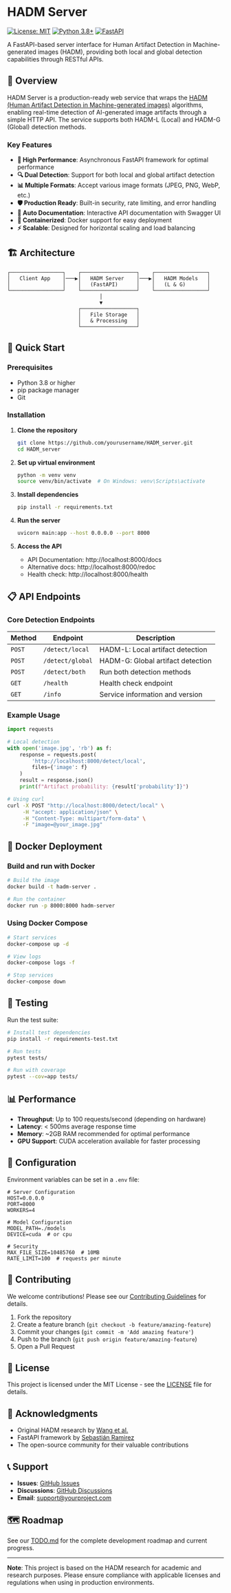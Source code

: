 # HADM Server

[![License: MIT](https://img.shields.io/badge/License-MIT-yellow.svg)](https://opensource.org/licenses/MIT)
[![Python 3.8+](https://img.shields.io/badge/python-3.8+-blue.svg)](https://www.python.org/downloads/)
[![FastAPI](https://img.shields.io/badge/FastAPI-0.68+-green.svg)](https://fastapi.tiangolo.com/)

A FastAPI-based server interface for Human Artifact Detection in Machine-generated images (HADM), providing both local and global detection capabilities through RESTful APIs.

## 🎯 Overview

HADM Server is a production-ready web service that wraps the [HADM (Human Artifact Detection in Machine-generated images)](https://github.com/wangkaihong/HADM) algorithms, enabling real-time detection of AI-generated image artifacts through a simple HTTP API. The service supports both HADM-L (Local) and HADM-G (Global) detection methods.

### Key Features

- **🚀 High Performance**: Asynchronous FastAPI framework for optimal performance
- **🔍 Dual Detection**: Support for both local and global artifact detection
- **📊 Multiple Formats**: Accept various image formats (JPEG, PNG, WebP, etc.)
- **🛡️ Production Ready**: Built-in security, rate limiting, and error handling
- **📖 Auto Documentation**: Interactive API documentation with Swagger UI
- **🐳 Containerized**: Docker support for easy deployment
- **⚡ Scalable**: Designed for horizontal scaling and load balancing

## 🏗️ Architecture

```
┌─────────────────┐    ┌──────────────────┐    ┌─────────────────┐
│   Client App    │───▶│   HADM Server    │───▶│   HADM Models   │
│                 │    │   (FastAPI)      │    │   (L & G)       │
└─────────────────┘    └──────────────────┘    └─────────────────┘
                              │
                              ▼
                       ┌──────────────────┐
                       │   File Storage   │
                       │   & Processing   │
                       └──────────────────┘
```

## 🚀 Quick Start

### Prerequisites

- Python 3.8 or higher
- pip package manager
- Git

### Installation

1. **Clone the repository**
   ```bash
   git clone https://github.com/yourusername/HADM_server.git
   cd HADM_server
   ```

2. **Set up virtual environment**
   ```bash
   python -m venv venv
   source venv/bin/activate  # On Windows: venv\Scripts\activate
   ```

3. **Install dependencies**
   ```bash
   pip install -r requirements.txt
   ```

4. **Run the server**
   ```bash
   uvicorn main:app --host 0.0.0.0 --port 8000
   ```

5. **Access the API**
   - API Documentation: http://localhost:8000/docs
   - Alternative docs: http://localhost:8000/redoc
   - Health check: http://localhost:8000/health

## 📋 API Endpoints

### Core Detection Endpoints

| Method | Endpoint | Description |
|--------|----------|-------------|
| `POST` | `/detect/local` | HADM-L: Local artifact detection |
| `POST` | `/detect/global` | HADM-G: Global artifact detection |
| `POST` | `/detect/both` | Run both detection methods |
| `GET` | `/health` | Health check endpoint |
| `GET` | `/info` | Service information and version |

### Example Usage

```python
import requests

# Local detection
with open('image.jpg', 'rb') as f:
    response = requests.post(
        'http://localhost:8000/detect/local',
        files={'image': f}
    )
    result = response.json()
    print(f"Artifact probability: {result['probability']}")
```

```bash
# Using curl
curl -X POST "http://localhost:8000/detect/local" \
     -H "accept: application/json" \
     -H "Content-Type: multipart/form-data" \
     -F "image=@your_image.jpg"
```

## 🐳 Docker Deployment

### Build and run with Docker

```bash
# Build the image
docker build -t hadm-server .

# Run the container
docker run -p 8000:8000 hadm-server
```

### Using Docker Compose

```bash
# Start services
docker-compose up -d

# View logs
docker-compose logs -f

# Stop services
docker-compose down
```

## 🧪 Testing

Run the test suite:

```bash
# Install test dependencies
pip install -r requirements-test.txt

# Run tests
pytest tests/

# Run with coverage
pytest --cov=app tests/
```

## 📊 Performance

- **Throughput**: Up to 100 requests/second (depending on hardware)
- **Latency**: < 500ms average response time
- **Memory**: ~2GB RAM recommended for optimal performance
- **GPU Support**: CUDA acceleration available for faster processing

## 🔧 Configuration

Environment variables can be set in a `.env` file:

```env
# Server Configuration
HOST=0.0.0.0
PORT=8000
WORKERS=4

# Model Configuration
MODEL_PATH=./models
DEVICE=cuda  # or cpu

# Security
MAX_FILE_SIZE=10485760  # 10MB
RATE_LIMIT=100  # requests per minute
```

## 🤝 Contributing

We welcome contributions! Please see our [Contributing Guidelines](CONTRIBUTING.md) for details.

1. Fork the repository
2. Create a feature branch (`git checkout -b feature/amazing-feature`)
3. Commit your changes (`git commit -m 'Add amazing feature'`)
4. Push to the branch (`git push origin feature/amazing-feature`)
5. Open a Pull Request

## 📄 License

This project is licensed under the MIT License - see the [LICENSE](LICENSE) file for details.

## 🙏 Acknowledgments

- Original HADM research by [Wang et al.](https://github.com/wangkaihong/HADM)
- FastAPI framework by [Sebastián Ramirez](https://github.com/tiangolo)
- The open-source community for their valuable contributions

## 📞 Support

- **Issues**: [GitHub Issues](https://github.com/yourusername/HADM_server/issues)
- **Discussions**: [GitHub Discussions](https://github.com/yourusername/HADM_server/discussions)
- **Email**: support@yourproject.com

## 🗺️ Roadmap

See our [TODO.md](TODO.md) for the complete development roadmap and current progress.

---

**Note**: This project is based on the HADM research for academic and research purposes. Please ensure compliance with applicable licenses and regulations when using in production environments.